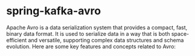 # spring-kafka-avro
Apache Avro is a data serialization system that provides a compact, fast, binary data format. It is used to serialize data in a way that is both space-efficient and versatile, supporting complex data structures and schema evolution. Here are some key features and concepts related to Avro:
